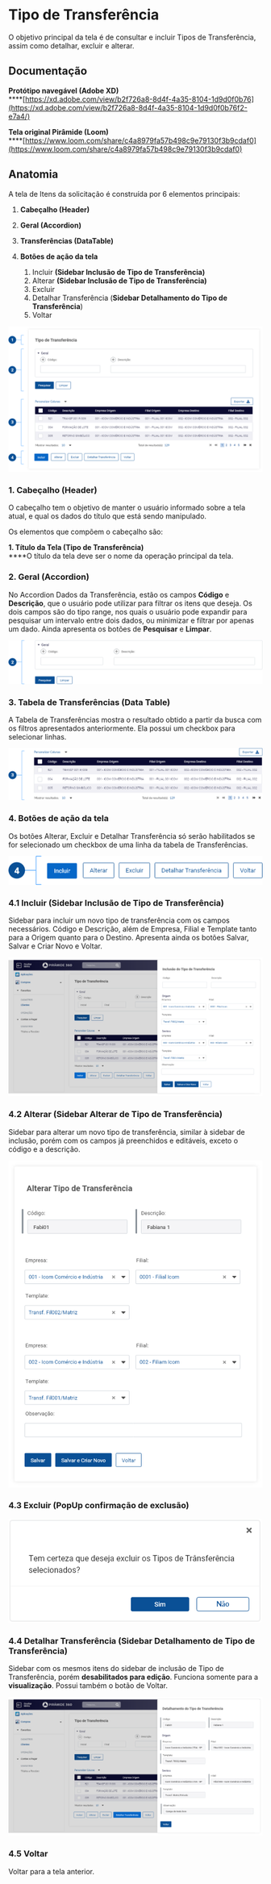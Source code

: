 # Tipo de Transferência

O objetivo principal da tela é de consultar e incluir Tipos de Transferência, assim como detalhar, excluir e alterar.

## Documentação

**Protótipo navegável (Adobe XD)**\
****[https://xd.adobe.com/view/b2f726a8-8d4f-4a35-8104-1d9d0f0b76](https://xd.adobe.com/view/b2f726a8-8d4f-4a35-8104-1d9d0f0b76f2-e7a4/)

**Tela original Pirâmide (Loom)**\
****[https://www.loom.com/share/c4a8979fa57b498c9e79130f3b9cdaf0](https://www.loom.com/share/c4a8979fa57b498c9e79130f3b9cdaf0)



## Anatomia

A tela de Itens da solicitação é construída por 6 elementos principais:

1. **Cabeçalho (Header)**
2. **Geral (Accordion)**
3. **Transferências (DataTable)**
4.  **Botões de ação da tela**

    1. Incluir **(Sidebar Inclusão de Tipo de Transferência)**
    2. Alterar **(Sidebar Inclusão de Tipo de Transferência)**
    3. Excluir
    4. Detalhar Transferência (**Sidebar Detalhamento do Tipo de Transferência**)
    5. Voltar





![](<../../../.gitbook/assets/image (10).png>)

### 1. Cabeçalho (Header)

O cabeçalho tem o objetivo de manter o usuário informado sobre a tela atual, e qual os dados do título que está sendo manipulado.

Os elementos que compõem o cabeçalho são:

**1. Título da Tela (Tipo de Transferência)**\
****O título da tela deve ser o nome da operação principal da tela.

### 2. Geral (Accordion)

No Accordion Dados da Transferência,  estão os campos **Código** e **Descrição**, que o usuário pode utilizar para filtrar os itens que deseja. Os dois campos são do tipo range, nos quais o usuário pode expandir para pesquisar um intervalo entre dois dados, ou minimizar e filtrar por apenas um dado. Ainda apresenta os botões de **Pesquisar** e **Limpar**.

![](<../../../.gitbook/assets/image (166).png>)

### 3. Tabela de Transferências (Data Table)

A Tabela de Transferências mostra o resultado obtido a partir da busca com os filtros apresentados anteriormente. Ela possui um checkbox para selecionar linhas.&#x20;

![](<../../../.gitbook/assets/image (134).png>)

### 4. Botões de ação da tela <a href="#6-botoes-de-acao-da-tela" id="6-botoes-de-acao-da-tela"></a>

Os botões Alterar, Excluir e Detalhar Transferência só serão habilitados se for selecionado um checkbox de uma linha da tabela de Transferências.

![](<../../../.gitbook/assets/image (225).png>)

### 4.1 Incluir (Sidebar Inclusão de Tipo de Transferência)

Sidebar para incluir um novo tipo de transferência com os campos necessários. Código e Descrição, além de Empresa, Filial e Template tanto para a Origem quanto para o Destino. Apresenta ainda os botões Salvar, Salvar e Criar Novo e Voltar.&#x20;

![](<../../../.gitbook/assets/image (217).png>)

### 4.2 Alterar (Sidebar Alterar de Tipo de Transferência)

Sidebar para alterar um novo tipo de transferência, similar à sidebar de inclusão, porém com os campos já preenchidos e editáveis, exceto o código e a descrição.

![](<../../../.gitbook/assets/image (100).png>)

### 4.3 Excluir (PopUp confirmação de exclusão)

![](<../../../.gitbook/assets/image (83).png>)

### 4.4 Detalhar Transferência (Sidebar Detalhamento de Tipo de Transferência)

Sidebar com os mesmos itens do sidebar de inclusão de Tipo de Transferência, porém **desabilitados para edição**. Funciona somente para a **visualização**. Possui também o botão de Voltar.&#x20;

![](<../../../.gitbook/assets/image (17).png>)

### 4.5 Voltar

Voltar para a tela anterior.



&#x20;








